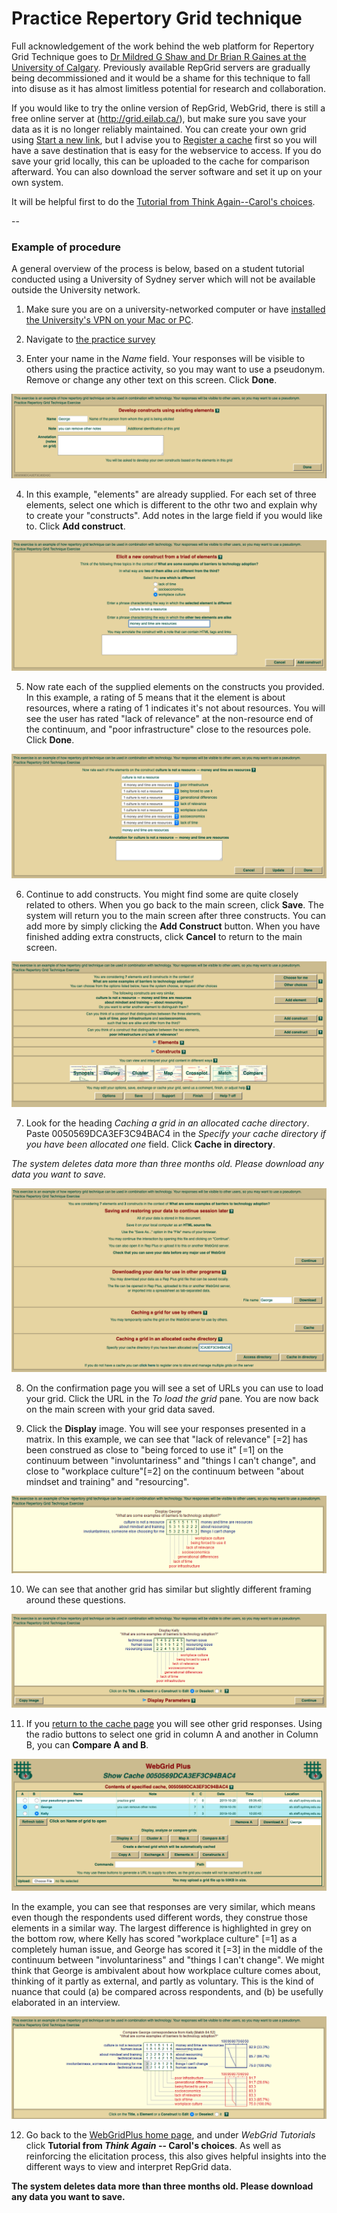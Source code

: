# Practice Repertory Grid technique

Full acknowledgement of the work behind the web platform for Repertory Grid Technique goes to [Dr Mildred G Shaw and Dr Brian R Gaines at the University of Calgary](http://pages.cpsc.ucalgary.ca/~gaines/repplus/ "RepPlus website"). Previously available RepGrid servers are gradually being decommissioned and it would be a shame for this technique to fall into disuse as it has almost limitless potential for research and collaboration.

If you would like to try the online version of RepGrid, WebGrid, there is still a free online server at (http://grid.eilab.ca/), but make sure you save your data as it is no longer reliably maintained. You can create your own grid using [Start a new link](http://grid.eilab.ca/WebGrid/Elicit/Initial.rgrid), but I advise you to [Register a cache](http://grid.eilab.ca/WebGrid/Cache) first so you will have a save destination that is easy for the webservice to access. If you do save your grid locally, this can be uploaded to the cache for comparison afterward. You can also download the server software and set it up on your own system.

It will be helpful first to do the [Tutorial from Think Again--Carol's choices](http://pages.cpsc.ucalgary.ca/~gaines/reports/TUTOR/carol).

--

### Example of procedure

A general overview of the process is below, based on a student tutorial conducted using a University of Sydney server which will not be available outside the University network.

1. Make sure you are on a university-networked computer or have [installed the University's VPN on your Mac or PC](https://sydneyuni.service-now.com/sm?id=kb_article_view&sys_kb_id=e10e1396db01b3485beaf9b7f4961981 "instructions for installing VPN").

2. Navigate to [the practice survey](http://10.83.67.230/WebGrid/Constructs/Cache/0050569DCA3EF3C94BAC4/0050569DCA3EF3C94CD7E.rgrid??+C "WebGrid")
3. Enter your name in the _Name_ field. Your responses will be visible to others using the practice activity, so you may want to use a pseudonym. Remove or change any other text on this screen. Click **Done**.

![Insert name here](https://github.com/ech08ravo/repgrid/blob/master/images/Screen%20Shot%202019-10-20%20at%209.57.38%20am.png "Insert name here")

4. In this example, "elements" are already supplied. For each set of three elements, select one which is different to the othr two and explain why to create your "constructs". Add notes in the large field if you would like to. Click **Add construct**.

![Triadic elicitiation](https://github.com/ech08ravo/repgrid/blob/master/images/Screen%20Shot%202019-10-20%20at%2010.00.02%20am.png "Traidic elicitation screen")

5. Now rate each of the supplied elements on the constructs you provided. In this example, a rating of 5 means that it the element is about resources, where a rating of 1 indicates it's not about resources. You will see the user has rated "lack of relevance" at the non-resource end of the continuum, and "poor infrastructure" close to the resources pole. Click **Done**.

![Rating other elements on those constructs](https://github.com/ech08ravo/repgrid/blob/master/images/Screen%20Shot%202019-10-20%20at%2010.03.24%20am.png "Rating all elements on those constructs")

6. Continue to add constructs. You might find some are quite closely related to others. When you go back to the main screen, click **Save**. The system will return you to the main screen after three constructs. You can add more by simply clicking the **Add Construct** button. When you have finished adding extra constructs, click **Cancel** to return to the main screen.

![Save from this screen](https://github.com/ech08ravo/repgrid/blob/master/images/Screen%20Shot%202019-10-20%20at%2010.10.14%20am.png "Save")

7. Look for the heading _Caching a grid in an allocated cache directory_. Paste 0050569DCA3EF3C94BAC4 in the _Specify your cache directory if you have been allocated one_ field. Click **Cache in directory**.

_The system deletes data more than three months old. Please download any data you want to save._

![Cache your grid](https://github.com/ech08ravo/repgrid/blob/master/images/Screen%20Shot%202019-10-20%20at%2010.12.16%20am.png "Caching your grid")

8. On the confirmation page you will see a set of URLs you can use to load your grid. Click the URL in the _To load the grid_ pane. You are now back on the main screen with your grid data saved.

9. Click the **Display** image. You will see your responses presented in a matrix. In this example, we can see that "lack of relevance" [=2] has been construed as close to "being forced to use it" [=1] on the continuum between "involuntariness" and "things I can't change", and close to "workplace culture"[=2] on the continuum between "about mindset and training" and "resourcing".

![Display your grid](https://github.com/ech08ravo/repgrid/blob/master/images/Screen%20Shot%202019-10-20%20at%2011.02.11%20am.png "Display your grid")

10. We can see that another grid has similar but slightly different framing around these questions.

![Second set of grid responses](https://github.com/ech08ravo/repgrid/blob/master/images/Screen%20Shot%202019-10-20%20at%2010.22.48%20am.png "Second set of grid responses")

11. If you [return to the cache page](http://10.83.67.230/WebGrid/Cache/0050569DCA3EF3C94BAC4 "Cache") you will see other grid responses. Using the radio buttons to select one grid in column A and another in Column B, you can **Compare A and B**.

![Compare grids](https://github.com/ech08ravo/repgrid/blob/master/images/Screen%20Shot%202019-10-20%20at%2010.24.32%20am.png "Compare grids")

In the example, you can see that responses are very similar, which means even though the respondents used different words, they construe those elements in a similar way. The largest difference is highlighted in grey on the bottom row, where Kelly has scored "workplace culture" [=1] as a completely human issue, and George has scored it [=3] in the middle of the continuum between "involuntariness" and "things I can't change". We might think that George is ambivalent about how workplace culture comes about, thinking of it partly as external, and partly as voluntary. This is the kind of nuance that could (a) be compared across respondents, and (b) be usefully elaborated in an interview.

![Comparing grids in detail](https://github.com/ech08ravo/repgrid/blob/master/images/Screen%20Shot%202019-10-20%20at%2010.25.20%20am.png "Comparison in detail")

12. Go back to the [WebGridPlus home page]("repgrid.makegroupworknotsuck.com" "Tutorial"), and under _WebGrid Tutorials_ click **Tutorial from _Think Again_ -- Carol's choices**. As well as reinforcing the elicitation process, this also gives helpful insights into the different ways to view and interpret RepGrid data.    

**The system deletes data more than three months old. Please download any data you want to save.**
